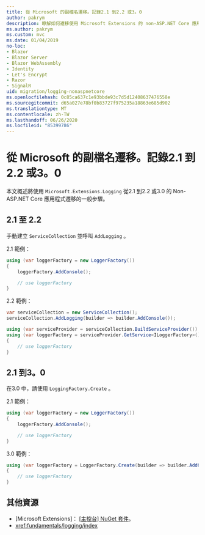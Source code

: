 ```yaml
---
title: 從 Microsoft 的副檔名遷移。記錄2.1 到2.2 或3。0
author: pakrym
description: 瞭解如何遷移使用 Microsoft Extensions 的 non-ASP.NET Core 應用程式。從2.1 到2.2 或3.0 的記錄。
ms.author: pakrym
ms.custom: mvc
ms.date: 01/04/2019
no-loc:
- Blazor
- Blazor Server
- Blazor WebAssembly
- Identity
- Let's Encrypt
- Razor
- SignalR
uid: migration/logging-nonaspnetcore
ms.openlocfilehash: 0c85ca637c1e93bbde93c7d5d12408637476558e
ms.sourcegitcommit: d65a027e78bf0b83727f975235a18863e685d902
ms.translationtype: MT
ms.contentlocale: zh-TW
ms.lasthandoff: 06/26/2020
ms.locfileid: "85399786"
---
```

# <a name="migrate-from-microsoftextensionslogging-21-to-22-or-30"></a>從 Microsoft 的副檔名遷移。記錄2.1 到2.2 或3。0

本文概述將使用 `Microsoft.Extensions.Logging` 從2.1 到2.2 或3.0 的 Non-ASP.NET Core 應用程式遷移的一般步驟。

## <a name="21-to-22"></a>2.1 至 2.2

手動建立 `ServiceCollection` 並呼叫 `AddLogging` 。

2.1 範例：

```csharp
using (var loggerFactory = new LoggerFactory())
{
    loggerFactory.AddConsole();

    // use loggerFactory
}
```

2.2 範例：

```csharp
var serviceCollection = new ServiceCollection();
serviceCollection.AddLogging(builder => builder.AddConsole());

using (var serviceProvider = serviceCollection.BuildServiceProvider())
using (var loggerFactory = serviceProvider.GetService<ILoggerFactory>())
{
    // use loggerFactory
}
```

## <a name="21-to-30"></a>2.1 到3。0

在3.0 中，請使用 `LoggingFactory.Create` 。

2.1 範例：

```csharp
using (var loggerFactory = new LoggerFactory())
{
    loggerFactory.AddConsole();

    // use loggerFactory
}
```

3.0 範例：

```csharp
using (var loggerFactory = LoggerFactory.Create(builder => builder.AddConsole()))
{
    // use loggerFactory
}
```

## <a name="additional-resources"></a>其他資源

* [Microsoft Extensions]： [[主控台] NuGet 套件](https://www.nuget.org/packages/Microsoft.Extensions.Logging.Console/)。
* <xref:fundamentals/logging/index>
